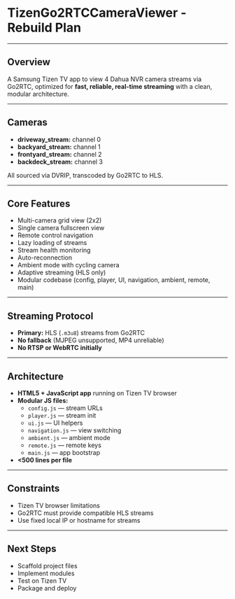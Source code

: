 # TizenGo2RTCCameraViewer - Rebuild Plan

---

## Overview

A Samsung Tizen TV app to view 4 Dahua NVR camera streams via Go2RTC, optimized for **fast, reliable, real-time streaming** with a clean, modular architecture.

---

## Cameras

- **driveway_stream:** channel 0
- **backyard_stream:** channel 1
- **frontyard_stream:** channel 2
- **backdeck_stream:** channel 3

All sourced via DVRIP, transcoded by Go2RTC to HLS.

---

## Core Features

- Multi-camera grid view (2x2)
- Single camera fullscreen view
- Remote control navigation
- Lazy loading of streams
- Stream health monitoring
- Auto-reconnection
- Ambient mode with cycling camera
- Adaptive streaming (HLS only)
- Modular codebase (config, player, UI, navigation, ambient, remote, main)

---

## Streaming Protocol

- **Primary:** HLS (`.m3u8`) streams from Go2RTC
- **No fallback** (MJPEG unsupported, MP4 unreliable)
- **No RTSP or WebRTC initially**

---

## Architecture

- **HTML5 + JavaScript app** running on Tizen TV browser
- **Modular JS files:**
  - `config.js` — stream URLs
  - `player.js` — stream init
  - `ui.js` — UI helpers
  - `navigation.js` — view switching
  - `ambient.js` — ambient mode
  - `remote.js` — remote keys
  - `main.js` — app bootstrap
- **<500 lines per file**

---

## Constraints

- Tizen TV browser limitations
- Go2RTC must provide compatible HLS streams
- Use fixed local IP or hostname for streams

---

## Next Steps

- Scaffold project files
- Implement modules
- Test on Tizen TV
- Package and deploy

